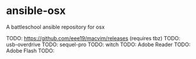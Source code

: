 ansible-osx
===========

A battleschool ansible repository for osx

TODO: https://github.com/eee19/macvim/releases (requires tbz)
TODO: usb-overdrive
TODO: sequel-pro
TODO: witch
TODO: Adobe Reader
TODO: Adobe Flash
TODO:
